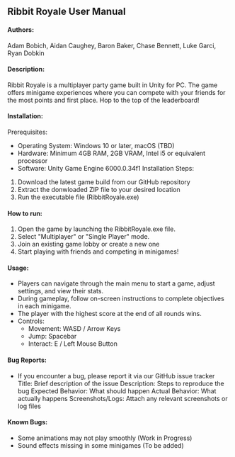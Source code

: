 ## Ribbit Royale User Manual
#### Authors:
Adam Bobich, Aidan Caughey, Baron Baker, Chase Bennett, Luke Garci, Ryan Dobkin
#### Description:
Ribbit Royale is a multiplayer party game built in Unity for PC. The game offers minigame experiences where you can compete with your friends for the most points and first place. Hop to the top of the leaderboard!
#### Installation:
  Prerequisites:
  - Operating System: Windows 10 or later, macOS (TBD)
  - Hardware: Minimum 4GB RAM, 2GB VRAM, Intel i5 or equivalent processor
  - Software: Unity Game Engine 6000.0.34f1
Installation Steps:
  1. Download the latest game build from our GitHub repository
  2. Extract the donwloaded ZIP file to your desired location
  3. Run the executable file (RibbitRoyale.exe)
#### How to run:
  1. Open the game by launching the RibbitRoyale.exe file.
  2. Select "Multiplayer" or "Single Player" mode.
  3. Join an existing game lobby or create a new one
  4. Start playing with friends and competing in minigames!
#### Usage:
  - Players can navigate through the main menu to start a game, adjust settings, and view their stats.
  - During gameplay, follow on-screen instructions to complete objectives in each minigame.
  - The player with the highest score at the end of all rounds wins.
  - Controls:
      - Movement: WASD / Arrow Keys
      - Jump: Spacebar
      - Interact: E / Left Mouse Button
#### Bug Reports:
  - If you encounter a bug, please report it via our GitHub issue tracker
    Title: Brief description of the issue
    Description: Steps to reproduce the bug
    Expected Behavior: What should happen
    Actual Behavior: What actually happens
    Screenshots/Logs: Attach any relevant screenshots or log files
#### Known Bugs:
  - Some animations may not play smoothly (Work in Progress)
  - Sound effects missing in some minigames (To be added)
